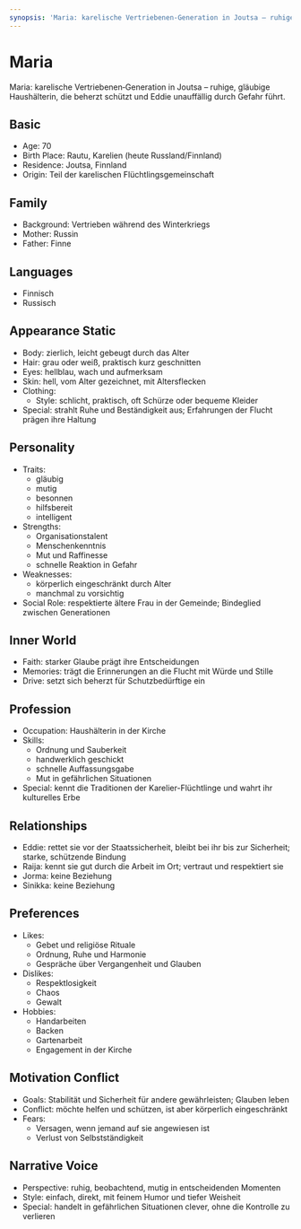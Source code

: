 ```yaml
---
synopsis: 'Maria: karelische Vertriebenen‑Generation in Joutsa – ruhige, gläubige Haushälterin, die beherzt schützt und Eddie unauffällig durch Gefahr führt.'
---
```


# Maria

Maria: karelische Vertriebenen‑Generation in Joutsa – ruhige, gläubige
Haushälterin, die beherzt schützt und Eddie unauffällig durch Gefahr führt.

## Basic
- Age: 70
- Birth Place: Rautu, Karelien (heute Russland/Finnland)
- Residence: Joutsa, Finnland
- Origin: Teil der karelischen Flüchtlingsgemeinschaft

## Family
- Background: Vertrieben während des Winterkriegs
- Mother: Russin
- Father: Finne

## Languages
- Finnisch
- Russisch

## Appearance Static
- Body: zierlich, leicht gebeugt durch das Alter
- Hair: grau oder weiß, praktisch kurz geschnitten
- Eyes: hellblau, wach und aufmerksam
- Skin: hell, vom Alter gezeichnet, mit Altersflecken
- Clothing:
  - Style: schlicht, praktisch, oft Schürze oder bequeme Kleider
- Special: strahlt Ruhe und Beständigkeit aus; Erfahrungen der Flucht prägen ihre Haltung

## Personality
- Traits:
  - gläubig
  - mutig
  - besonnen
  - hilfsbereit
  - intelligent
- Strengths:
  - Organisationstalent
  - Menschenkenntnis
  - Mut und Raffinesse
  - schnelle Reaktion in Gefahr
- Weaknesses:
  - körperlich eingeschränkt durch Alter
  - manchmal zu vorsichtig
- Social Role: respektierte ältere Frau in der Gemeinde; Bindeglied zwischen Generationen

## Inner World
- Faith: starker Glaube prägt ihre Entscheidungen
- Memories: trägt die Erinnerungen an die Flucht mit Würde und Stille
- Drive: setzt sich beherzt für Schutzbedürftige ein

## Profession
- Occupation: Haushälterin in der Kirche
- Skills:
  - Ordnung und Sauberkeit
  - handwerklich geschickt
  - schnelle Auffassungsgabe
  - Mut in gefährlichen Situationen
- Special: kennt die Traditionen der Karelier-Flüchtlinge und wahrt ihr kulturelles Erbe

## Relationships
- Eddie: rettet sie vor der Staatssicherheit, bleibt bei ihr bis zur Sicherheit; starke, schützende Bindung
- Raija: kennt sie gut durch die Arbeit im Ort; vertraut und respektiert sie
- Jorma: keine Beziehung
- Sinikka: keine Beziehung

## Preferences
- Likes:
  - Gebet und religiöse Rituale
  - Ordnung, Ruhe und Harmonie
  - Gespräche über Vergangenheit und Glauben
- Dislikes:
  - Respektlosigkeit
  - Chaos
  - Gewalt
- Hobbies:
  - Handarbeiten
  - Backen
  - Gartenarbeit
  - Engagement in der Kirche

## Motivation Conflict
- Goals: Stabilität und Sicherheit für andere gewährleisten; Glauben leben
- Conflict: möchte helfen und schützen, ist aber körperlich eingeschränkt
- Fears:
  - Versagen, wenn jemand auf sie angewiesen ist
  - Verlust von Selbstständigkeit

## Narrative Voice
- Perspective: ruhig, beobachtend, mutig in entscheidenden Momenten
- Style: einfach, direkt, mit feinem Humor und tiefer Weisheit
- Special: handelt in gefährlichen Situationen clever, ohne die Kontrolle zu verlieren
